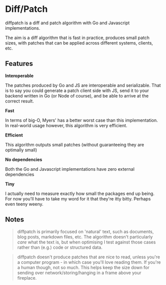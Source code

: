 # Diff/Patch

diffpatch is a diff and patch algorithm with Go and Javascript implementations.

The aim is a diff algorithm that is fast in practice, produces small patch sizes, with patches that can be applied across different systems, clients, etc.

## Features

**Interoperable**

The patches produced by Go and JS are interoperable and serializable.
That is to say you could generate a patch client side with JS, send it to your backend written in Go (or Node of course), and be able to arrive at the correct result.

**Fast**

In terms of big-O, Myers' has a better worst case than this implementation.
In real-world usage however, this algorithm is very efficient.

**Efficient**

This algorithm outputs small patches (without guaranteeing they are optimally small)

**No dependencies**

Both the Go and Javascript implementations have zero external dependencies

**Tiny**

I actually need to measure exactly how small the packages end up being. For now you'll have to take my word for it that they're itty bitty. Perhaps even teeny weeny.


## Notes

> diffpatch is primarily focused on 'natural' text, such as documents, blog posts, markdown files, etc.
> The algorithm doesn't particularly _care_ what the text is, but when optimising I test against those cases rather than (e.g.) code or structured data.

> diffpatch doesn't produce patches that are nice to read, unless you're a computer program - in which case you'll love reading them. If you're a human though, not so much. This helps keep the size down for sending over network/storing/hanging in a frame above your fireplace.
